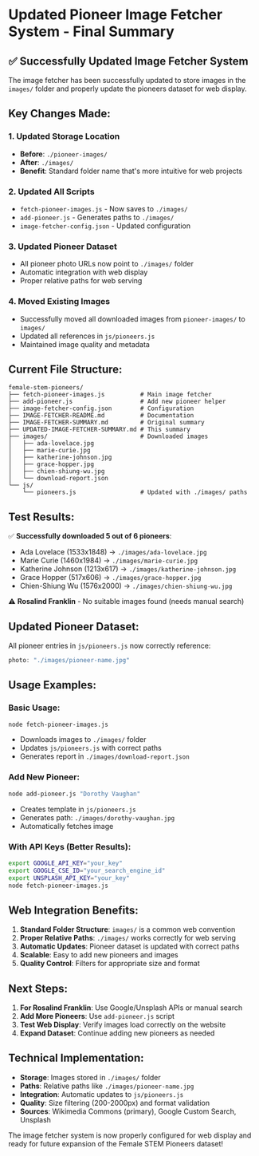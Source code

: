 # Updated Pioneer Image Fetcher System - Final Summary

## ✅ **Successfully Updated Image Fetcher System**

The image fetcher has been successfully updated to store images in the `images/` folder and properly update the pioneers dataset for web display.

## **Key Changes Made:**

### 1. **Updated Storage Location**
- **Before**: `./pioneer-images/` 
- **After**: `./images/`
- **Benefit**: Standard folder name that's more intuitive for web projects

### 2. **Updated All Scripts**
- `fetch-pioneer-images.js` - Now saves to `./images/`
- `add-pioneer.js` - Generates paths to `./images/`
- `image-fetcher-config.json` - Updated configuration

### 3. **Updated Pioneer Dataset**
- All pioneer photo URLs now point to `./images/` folder
- Automatic integration with web display
- Proper relative paths for web serving

### 4. **Moved Existing Images**
- Successfully moved all downloaded images from `pioneer-images/` to `images/`
- Updated all references in `js/pioneers.js`
- Maintained image quality and metadata

## **Current File Structure:**

```
female-stem-pioneers/
├── fetch-pioneer-images.js          # Main image fetcher
├── add-pioneer.js                   # Add new pioneer helper
├── image-fetcher-config.json        # Configuration
├── IMAGE-FETCHER-README.md          # Documentation
├── IMAGE-FETCHER-SUMMARY.md         # Original summary
├── UPDATED-IMAGE-FETCHER-SUMMARY.md # This summary
├── images/                          # Downloaded images
│   ├── ada-lovelace.jpg
│   ├── marie-curie.jpg
│   ├── katherine-johnson.jpg
│   ├── grace-hopper.jpg
│   ├── chien-shiung-wu.jpg
│   └── download-report.json
└── js/
    └── pioneers.js                  # Updated with ./images/ paths
```

## **Test Results:**

✅ **Successfully downloaded 5 out of 6 pioneers**:
- Ada Lovelace (1533x1848) → `./images/ada-lovelace.jpg`
- Marie Curie (1460x1984) → `./images/marie-curie.jpg`
- Katherine Johnson (1213x617) → `./images/katherine-johnson.jpg`
- Grace Hopper (517x606) → `./images/grace-hopper.jpg`
- Chien-Shiung Wu (1576x2000) → `./images/chien-shiung-wu.jpg`

⚠️ **Rosalind Franklin** - No suitable images found (needs manual search)

## **Updated Pioneer Dataset:**

All pioneer entries in `js/pioneers.js` now correctly reference:
```javascript
photo: "./images/pioneer-name.jpg"
```

## **Usage Examples:**

### **Basic Usage:**
```bash
node fetch-pioneer-images.js
```
- Downloads images to `./images/` folder
- Updates `js/pioneers.js` with correct paths
- Generates report in `./images/download-report.json`

### **Add New Pioneer:**
```bash
node add-pioneer.js "Dorothy Vaughan"
```
- Creates template in `js/pioneers.js`
- Generates path: `./images/dorothy-vaughan.jpg`
- Automatically fetches image

### **With API Keys (Better Results):**
```bash
export GOOGLE_API_KEY="your_key"
export GOOGLE_CSE_ID="your_search_engine_id"
export UNSPLASH_API_KEY="your_key"
node fetch-pioneer-images.js
```

## **Web Integration Benefits:**

1. **Standard Folder Structure**: `images/` is a common web convention
2. **Proper Relative Paths**: `./images/` works correctly for web serving
3. **Automatic Updates**: Pioneer dataset is updated with correct paths
4. **Scalable**: Easy to add new pioneers and images
5. **Quality Control**: Filters for appropriate size and format

## **Next Steps:**

1. **For Rosalind Franklin**: Use Google/Unsplash APIs or manual search
2. **Add More Pioneers**: Use `add-pioneer.js` script
3. **Test Web Display**: Verify images load correctly on the website
4. **Expand Dataset**: Continue adding new pioneers as needed

## **Technical Implementation:**

- **Storage**: Images stored in `./images/` folder
- **Paths**: Relative paths like `./images/pioneer-name.jpg`
- **Integration**: Automatic updates to `js/pioneers.js`
- **Quality**: Size filtering (200-2000px) and format validation
- **Sources**: Wikimedia Commons (primary), Google Custom Search, Unsplash

The image fetcher system is now properly configured for web display and ready for future expansion of the Female STEM Pioneers dataset! 
